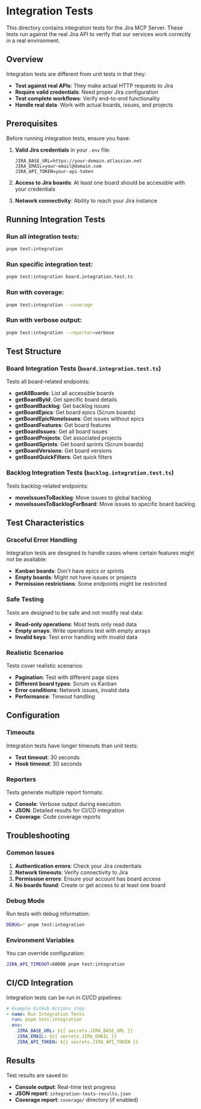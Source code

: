 # Integration Tests

This directory contains integration tests for the Jira MCP Server. These tests run against the real Jira API to verify that our services work correctly in a real environment.

## Overview

Integration tests are different from unit tests in that they:

- **Test against real APIs**: They make actual HTTP requests to Jira
- **Require valid credentials**: Need proper Jira configuration
- **Test complete workflows**: Verify end-to-end functionality
- **Handle real data**: Work with actual boards, issues, and projects

## Prerequisites

Before running integration tests, ensure you have:

1. **Valid Jira credentials** in your `.env` file:

   ```env
   JIRA_BASE_URL=https://your-domain.atlassian.net
   JIRA_EMAIL=your-email@domain.com
   JIRA_API_TOKEN=your-api-token
   ```

2. **Access to Jira boards**: At least one board should be accessible with your credentials

3. **Network connectivity**: Ability to reach your Jira instance

## Running Integration Tests

### Run all integration tests:

```bash
pnpm test:integration
```

### Run specific integration test:

```bash
pnpm test:integration board.integration.test.ts
```

### Run with coverage:

```bash
pnpm test:integration --coverage
```

### Run with verbose output:

```bash
pnpm test:integration --reporter=verbose
```

## Test Structure

### Board Integration Tests (`board.integration.test.ts`)

Tests all board-related endpoints:

- **getAllBoards**: List all accessible boards
- **getBoardById**: Get specific board details
- **getBoardBacklog**: Get backlog issues
- **getBoardEpics**: Get board epics (Scrum boards)
- **getBoardEpicNoneIssues**: Get issues without epics
- **getBoardFeatures**: Get board features
- **getBoardIssues**: Get all board issues
- **getBoardProjects**: Get associated projects
- **getBoardSprints**: Get board sprints (Scrum boards)
- **getBoardVersions**: Get board versions
- **getBoardQuickFilters**: Get quick filters

### Backlog Integration Tests (`backlog.integration.test.ts`)

Tests backlog-related endpoints:

- **moveIssuesToBacklog**: Move issues to global backlog
- **moveIssuesToBacklogForBoard**: Move issues to specific board backlog

## Test Characteristics

### Graceful Error Handling

Integration tests are designed to handle cases where certain features might not be available:

- **Kanban boards**: Don't have epics or sprints
- **Empty boards**: Might not have issues or projects
- **Permission restrictions**: Some endpoints might be restricted

### Safe Testing

Tests are designed to be safe and not modify real data:

- **Read-only operations**: Most tests only read data
- **Empty arrays**: Write operations test with empty arrays
- **Invalid keys**: Test error handling with invalid data

### Realistic Scenarios

Tests cover realistic scenarios:

- **Pagination**: Test with different page sizes
- **Different board types**: Scrum vs Kanban
- **Error conditions**: Network issues, invalid data
- **Performance**: Timeout handling

## Configuration

### Timeouts

Integration tests have longer timeouts than unit tests:

- **Test timeout**: 30 seconds
- **Hook timeout**: 30 seconds

### Reporters

Tests generate multiple report formats:

- **Console**: Verbose output during execution
- **JSON**: Detailed results for CI/CD integration
- **Coverage**: Code coverage reports

## Troubleshooting

### Common Issues

1. **Authentication errors**: Check your Jira credentials
2. **Network timeouts**: Verify connectivity to Jira
3. **Permission errors**: Ensure your account has board access
4. **No boards found**: Create or get access to at least one board

### Debug Mode

Run tests with debug information:

```bash
DEBUG=* pnpm test:integration
```

### Environment Variables

You can override configuration:

```bash
JIRA_API_TIMEOUT=60000 pnpm test:integration
```

## CI/CD Integration

Integration tests can be run in CI/CD pipelines:

```yaml
# Example GitHub Actions step
- name: Run Integration Tests
  run: pnpm test:integration
  env:
    JIRA_BASE_URL: ${{ secrets.JIRA_BASE_URL }}
    JIRA_EMAIL: ${{ secrets.JIRA_EMAIL }}
    JIRA_API_TOKEN: ${{ secrets.JIRA_API_TOKEN }}
```

## Results

Test results are saved to:

- **Console output**: Real-time test progress
- **JSON report**: `integration-tests-results.json`
- **Coverage report**: `coverage/` directory (if enabled)
